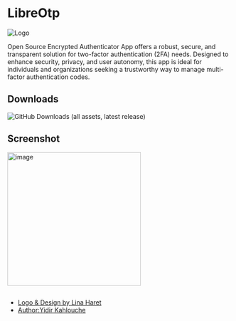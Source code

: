 # LibreOtp
![Logo](https://github.com/user-attachments/assets/68c3c081-d6b2-46f9-91e3-6ff3b32e81f0)

Open Source Encrypted Authenticator App offers a robust, secure, and transparent solution for two-factor authentication (2FA) needs. Designed to enhance security, privacy, and user autonomy, this app is ideal for individuals and organizations seeking a trustworthy way to manage multi-factor authentication codes.
## Downloads
![GitHub Downloads (all assets, latest release)](https://img.shields.io/github/downloads/YidirK/LibreOtp/latest/total)
## Screenshot
<img src="https://github.com/user-attachments/assets/27ef48f5-8604-45c6-a78a-d6b5cd4d4fcb" alt="image" width="300"/>

## 

 - [Logo & Design by Lina Haret](https://www.pinterest.com/haretlina/)
 - [Author:Yidir Kahlouche](https://hergol.me/)
